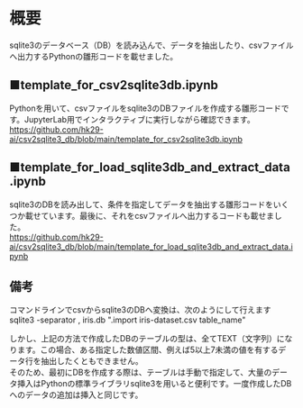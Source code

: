 # 概要  
sqlite3のデータベース（DB）を読み込んで、データを抽出したり、csvファイルへ出力するPythonの雛形コードを載せました。   
  
## ■template_for_csv2sqlite3db.ipynb  
Pythonを用いて、csvファイルをsqlite3のDBファイルを作成する雛形コードです。JupyterLab用でインタラクティブに実行しながら確認できます。  
https://github.com/hk29-ai/csv2sqlite3_db/blob/main/template_for_csv2sqlite3db.ipynb  
  
## ■template_for_load_sqlite3db_and_extract_data.ipynb  
sqlite3のDBを読み出して、条件を指定してデータを抽出する雛形コードをいくつか載せています。最後に、それをcsvファイルへ出力するコードも載せました。  
https://github.com/hk29-ai/csv2sqlite3_db/blob/main/template_for_load_sqlite3db_and_extract_data.ipynb  

## 備考  
コマンドラインでcsvからsqlite3のDBへ変換は、次のようにして行えます  
sqlite3 -separator , iris.db ".import iris-dataset.csv table_name"  
  
しかし、上記の方法で作成したDBのテーブルの型は、全てTEXT（文字列）になります。この場合、ある指定した数値区間、例えば5以上7未満の値を有するデータ行を抽出したくともできません。  
そのため、最初にDBを作成する際は、テーブルは手動で指定して、大量のデータ挿入はPythonの標準ライブラリsqlite3を用いると便利です。一度作成したDBへのデータの追加は挿入と同じです。  
